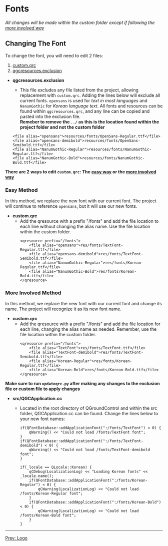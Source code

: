 # Fonts

*All changes will be made within the custom folder except if following the [more involved way](Fonts.md#hardermethod)*

## <a name="changingthefont"></a>Changing The Font
To change the font, you will need to edit 2 files:
 1. [custom.qrc](res/example/custom.qrc)
 2. [qgcresources.exclusion](res/example/qgcresources.exclusion)

 - **qgcresources.exclusion**
    - This file excludes any file listed from the project, allowing replacement with `custom.qrc`. Adding the lines below will exclude all current fonts. `opensans` is used for *text in most languages* and `NanumGothic` for *Korean language text*. All fonts and resources can be found within `qgcresources.qrc`, and any line can be copied and pasted into the exclusion file. \
    **Remeber to remove the `../` as this is the location found within the project folder and not the custom folder**

    ```
    <file alias="opensans">resources/fonts/OpenSans-Regular.ttf</file>
    <file alias="opensans-demibold">resources/fonts/OpenSans-Semibold.ttf</file>
    <file alias="NanumGothic-Regular">resources/fonts/NanumGothic-Regular.ttf</file>
    <file alias="NanumGothic-Bold">resources/fonts/NanumGothic-Bold.ttf</file>
    ```

**There are 2 ways to edit `custom.qrc`: The [easy way](Fonts.md#easymethod) or the [more involved way](Fonts.md#hardermethod)**
### <a name="easymethod"></a>Easy Method
In this method, we replace the new font with our current font. The project will continue to reference `opensans`, but it will use our new fonts.

 - **custom.qrc**
    - Add the qresource with a prefix "/fonts" and add the file location to each line without changing the alias name. Use the file location within the custom folder.
        ```
        <qresource prefix="/fonts">
            <file alias="opensans">res/fonts/TextFont-Regular.ttf</file>
            <file alias="opensans-demibold">res/fonts/TextFont-Semibold.ttf</file>
            <file alias="NanumGothic-Regular">res/fonts/Korean-Regular.ttf</file>
            <file alias="NanumGothic-Bold">res/fonts/Korean-Bold.ttf</file>
        </qresource>
        ```

### <a name="hardermethod"></a>More Involved Method
In this method, we replace the new font with our current font and change its name. The project will recognize it as its new font name.

 - **custom.qrc**
    - Add the qresource with a prefix "/fonts" and add the file location for each line, changing the alias name as needed. Remember, use the file location within the custom folder.
        ```
	    <qresource prefix="/fonts">
		    <file alias="TextFont">res/fonts/TextFont.ttf</file>
		    <file alias="TextFont-demibold">res/fonts/TextFont-Semibold.ttf</file>
		    <file alias="Korean-Regular">res/fonts/Korean-Regular.ttf</file>
		    <file alias="Korean-Bold">res/fonts/Korean-Bold.ttf</file>
	    </qresource>
        ```

**Make sure to run `updateqrc.py` after making any changes to the exclusion file or custom file to apply changes**

 - **src/QGCApplication.cc**
    - Located in the root directory of QGroundControl and within the src folder, QGCApplication.cc can be found. Change the lines below to your new font names:
  
        ```
        if(QFontDatabase::addApplicationFont(":/fonts/TextFont") < 0) {
            qWarning() << "Could not load /fonts/TextFont font";
        }
        if(QFontDatabase::addApplicationFont(":/fonts/TextFont-demibold") < 0) {
            qWarning() << "Could not load /fonts/TextFont-demibold font";
        }
        ```
        
        ```
        if(_locale == QLocale::Korean) {
            qCDebug(LocalizationLog) << "Loading Korean fonts" << _locale.name();
            if(QFontDatabase::addApplicationFont(":/fonts/Korean-Regular") < 0) {
                qCWarning(LocalizationLog) << "Could not load /fonts/Korean-Regular font";
            }
            if(QFontDatabase::addApplicationFont(":/fonts/Korean-Bold") < 0) {
                qCWarning(LocalizationLog) << "Could not load /fonts/Korean-Bold font";
            }
        }
        ```


---
[Prev: Logo](Logo.md)